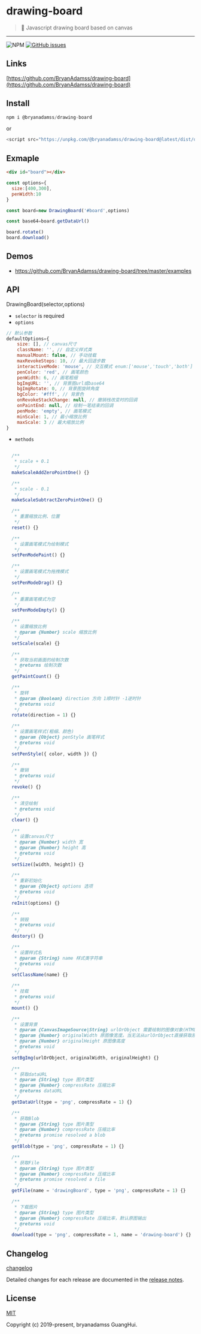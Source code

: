 # drawing-board

> 🎨 Javascript drawing board based on canvas

---
![NPM](https://img.shields.io/npm/l/@bryanadamss/drawing-board)
[![GitHub issues](https://img.shields.io/github/issues/BryanAdamss/drawing-board)](https://github.com/BryanAdamss/drawing-board/issues)


## Links

[https://github.com/BryanAdamss/drawing-board](https://github.com/BryanAdamss/drawing-board)

## Install
```javascript
npm i @bryanadamss/drawing-board
```
or
```javascript
<script src="https://unpkg.com/@bryanadamss/drawing-board@latest/dist/drawing-board.umd.js"></script>
```

## Exmaple
```html
<div id="board"></div>
```
```javascript
const options={
  size:[400,300],
  penWidth:10
}

const board=new DrawingBoard('#board',options)

const base64=board.getDataUrl()

board.rotate()
board.download()
```

## Demos
- https://github.com/BryanAdamss/drawing-board/tree/master/examples

## API
DrawingBoard(selector,options)

- `selector` is required
- `options`
```javascript
// 默认参数
defaultOptions={
    size: [], // canvas尺寸
    className: '', // 自定义样式类
    manualMount: false, // 手动挂载
    maxRevokeSteps: 10, // 最大回退步数
    interactiveMode: 'mouse', // 交互模式 enum:['mouse','touch','both'] ,both将同时绑定mouse、touch事件(PointerEvent存在兼容性问题，放弃使用)
    penColor: 'red', // 画笔颜色
    penWidth: 6, // 画笔粗细
    bgImgURL: '', // 背景图url或base64
    bgImgRotate: 0, // 背景图旋转角度
    bgColor: '#fff', // 背景色
    onRevokeStackChange: null, // 撤销栈改变时的回调
    onPaintEnd: null, // 绘制一笔结束的回调
    penMode: 'empty', // 画笔模式
    minScale: 1, // 最小缩放比例
    maxScale: 3 // 最大缩放比例
}
```
- `methods`
```javascript
  
  /**
   * scale + 0.1
   */
  makeScaleAddZeroPointOne() {}

  /**
   * scale - 0.1
   */
  makeScaleSubtractZeroPointOne() {}

  /**
   * 重置缩放比例、位置
   */
  reset() {}

  /**
   * 设置画笔模式为绘制模式
   */
  setPenModePaint() {}

  /**
   * 设置画笔模式为拖拽模式
   */
  setPenModeDrag() {}

  /**
   * 重置画笔模式为空
   */
  setPenModeEmpty() {}

  /**
   * 设置缩放比例
   * @param {Number} scale 缩放比例
   */
  setScale(scale) {}

  /**
   * 获取当前画面的绘制次数
   * @returns 绘制次数
   */
  getPaintCount() {}

  /**
   * 旋转
   * @param {Boolean} direction 方向 1顺时针 -1逆时针
   * @returns void
   */
  rotate(direction = 1) {}

  /**
   * 设置画笔样式(粗细、颜色)
   * @param {Object} penStyle 画笔样式
   * @returns void
   */
  setPenStyle({ color, width }) {}

  /**
   * 撤销
   * @returns void
   */
  revoke() {}

  /**
   * 清空绘制
   * @returns void
   */
  clear() {}

  /**
   * 设置canvas尺寸
   * @param {Number} width 宽
   * @param {Number} height 高
   * @returns void
   */
  setSize([width, height]) {}

  /**
   * 重新初始化
   * @param {Object} options 选项
   * @returns void
   */
  reInit(options) {}

  /**
   * 销毁
   * @returns void
   */
  destory() {}

  /**
   * 设置样式名
   * @param {String} name 样式类字符串
   * @returns void
   */
  setClassName(name) {}

  /**
   * 挂载
   * @returns void
   */
  mount() {}

  /**
   * 设置背景
   * @param {CanvasImageSource|String} urlOrObject 需要绘制的图像对象(HTMLImageElement、SVGImageElement、HTMLVideoElement、HTMLCanvasElement、ImageBitmap、OffscreenCanvas)或图像url
   * @param {Number} originalWidth 原图像宽度。当无法从urlOrObject直接获取原始尺寸时需要手动提供原始尺寸
   * @param {Number} originalHeight 原图像高度
   * @returns void
   */
  setBgImg(urlOrObject, originalWidth, originalHeight) {}

  /**
   * 获取dataURL
   * @param {String} type 图片类型
   * @param {Number} compressRate 压缩比率
   * @returns dataURL
   */
  getDataUrl(type = 'png', compressRate = 1) {}

  /**
   * 获取Blob
   * @param {String} type 图片类型
   * @param {Number} compressRate 压缩比率
   * @returns promise resolved a blob
   */
  getBlob(type = 'png', compressRate = 1) {}

  /**
   * 获取File
   * @param {String} type 图片类型
   * @param {Number} compressRate 压缩比率
   * @returns promise resolved a file
   */
  getFile(name = 'drawingBoard', type = 'png', compressRate = 1) {}

  /**
   * 下载图片
   * @param {String} type 图片类型
   * @param {Number} compressRate 压缩比率，默认原图输出
   * @returns void
   */
  download(type = 'png', compressRate = 1, name = 'drawing-board') {}
```


## Changelog

[changelog](https://github.com/BryanAdamss/drawing-board/blob/master/CHANGELOG.md)

Detailed changes for each release are documented in the [release notes](https://github.com/BryanAdamss/drawing-board/releases).

## License
[MIT](https://opensource.org/licenses/MIT)

Copyright (c) 2019-present, bryanadamss GuangHui.


